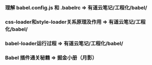 ### 理解 babel.config.js 和 .babelrc => 有道云笔记/工程化/babel/

### css-loader和style-loader关系原理及作用 => 有道云笔记/工程化/babel/

### babel-loader运行过程 => 有道云笔记/工程化/babel/

### Babel 插件通关秘籍 => 掘金小册（月影）



